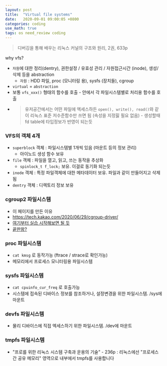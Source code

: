 ```yaml
---
layout: post
title:  "Virtual file systems"
date:   2020-09-01 09:00:05 +0800
categories: coding
use_math: true
tags: os need_review coding
---
```


> 디버깅을 통해 배우는 리눅스 커널의 구조와 원리, 2권, 633p

why vfs?
- `자원`에 대한 정리(dentry), 권한설정 / 유효성 관리 / 자원접근시간 (inode), 생성/삭제 등을 abstraction
  - `자원` : HDD 파일, proc (모니터링 용), sysfs (장치들), cgroup 
- `virtual` = `abstraction`
- 보통 `vfs_xxx()` 형태의 함수를 호출 - 안에서 각 파일시스템별로 처리용 함수를 호출
- > 유저공간에서는 어떤 파일에 엑세스하든 `open(), write(), read()`와 같이 리눅스 표준 저수준함수만 쓰면 됨 (속성을 지정힗 필요 없음) - 생성할때 fd table에 타입정보가 반영이 되는듯 

### VFS의 객체 4개
- `superblock` 객체 : 파일시스템별 1개씩 있음 (마운트 등의 정보 관리)
  - 아이노드 생성 함수 보유
- `file` 객체 : 파일을 열고, 읽고, 쓰는 동작을 추상화
  - `spinlock_t f_lock;` 보유. 이걸로 동기화 되는듯
- `inode` 객체 : 특정 파일객체에 대한 메타데이터 보유. 파일과 같이 만들어지고 삭제됨
- `dentry` 객체 : 디렉토리 정보 보유

### cgroup2 파일시스템
- 이 페이지를 만든 이유
- <a href="https://tech.kakao.com/2020/06/29/cgroup-driver/" target="_blank">https://tech.kakao.com/2020/06/29/cgroup-driver/</a>
- <a href="https://conservative-vector.tistory.com/entry/%EB%A6%AC%EB%88%85%EC%8A%A4%EC%97%90%EC%84%9C-cgroup-%EC%82%AC%EC%9A%A9-%EC%98%88%EC%A0%9C-%EC%88%98%EC%A0%95%EC%A4%91" target="_blank">여기부터 실습 시작해보면 될 듯</a>
- <a href="https://access.redhat.com/documentation/en-us/red_hat_enterprise_linux/6/html/resource_management_guide/ch01">끝판왕?</a>

### proc 파일시스템
- `cat kmsg` 로 동작가능 (ftrace / strace로 확인가능)
- 메모리에서 프로세스 모니터링용 파일시스템

### sysfs 파일시스템
- `cat cpuinfo_cur_freq` 로 호출가능
- 시스템에 접속된 디바이스 정보를 참조하거나, 설정변경을 위한 파일시스템. /sys에 마운트

### devfs 파일시스템
- 물리 디바이스에 직접 엑세스하기 위한 파일시스템. /dev에 마운트

### tmpfs 파일시스템
- "프로를 위한 리눅스 시스템 구축과 운용의 기술" - 236p : 리눅스에선 "프로세스 간 공유 메모리" 영역으로 내부에서 tmpfs를 사용합니다